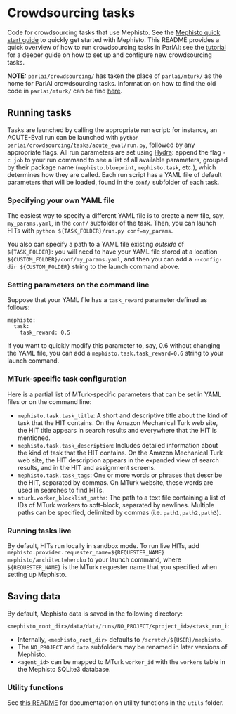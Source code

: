 # Crowdsourcing tasks

Code for crowdsourcing tasks that use Mephisto. See the [Mephisto quick start guide](https://github.com/facebookresearch/mephisto/blob/master/docs/quickstart.md) to quickly get started with Mephisto. This README provides a quick overview of how to run crowdsourcing tasks in ParlAI: see the [tutorial](https://github.com/facebookresearch/ParlAI/blob/master/docs/source/tutorial_crowdsourcing.md) for a deeper guide on how to set up and configure new crowdsourcing tasks.

**NOTE:** `parlai/crowdsourcing/` has taken the place of `parlai/mturk/` as the home for ParlAI crowdsourcing tasks. Information on how to find the old code in `parlai/mturk/` can be find [here](https://github.com/facebookresearch/ParlAI/tree/master/parlai/mturk/README.md).

## Running tasks

Tasks are launched by calling the appropriate run script: for instance, an ACUTE-Eval run can be launched with `python parlai/crowdsourcing/tasks/acute_eval/run.py`, followed by any appropriate flags. All run parameters are set using [Hydra](https://github.com/facebookresearch/hydra): append the flag `-c job` to your run command to see a list of all available parameters, grouped by their package name (`mephisto.blueprint`, `mephisto.task`, etc.), which determines how they are called. Each run script has a YAML file of default parameters that will be loaded, found in the `conf/` subfolder of each task.
 
### Specifying your own YAML file
 
 The easiest way to specify a different YAML file is to create a new file, say, `my_params.yaml`, in the `conf/` subfolder of the task. Then, you can launch HITs with `python ${TASK_FOLDER}/run.py conf=my_params`.
 
 You also can specify a path to a YAML file existing *outside* of `${TASK_FOLDER}`: you will need to have your YAML file stored at a location `${CUSTOM_FOLDER}/conf/my_params.yaml`, and then you can add a `--config-dir ${CUSTOM_FOLDER}` string to the launch command above.
 
### Setting parameters on the command line

Suppose that your YAML file has a `task_reward` parameter defined as follows:
```
mephisto:
  task:
    task_reward: 0.5
```
If you want to quickly modify this parameter to, say, 0.6 without changing the YAML file, you can add a `mephisto.task.task_reward=0.6` string to your launch command.

### MTurk-specific task configuration

Here is a partial list of MTurk-specific parameters that can be set in YAML files or on the command line:
- `mephisto.task.task_title`: A short and descriptive title about the kind of task that the HIT contains. On the Amazon Mechanical Turk web site, the HIT title appears in search results and everywhere that the HIT is mentioned.
- `mephisto.task.task_description`: Includes detailed information about the kind of task that the HIT contains. On the Amazon Mechanical Turk web site, the HIT description appears in the expanded view of search results, and in the HIT and assignment screens.
- `mephisto.task.task_tags`: One or more words or phrases that describe the HIT, separated by commas. On MTurk website, these words are used in searches to find HITs.
- `mturk.worker_blocklist_paths`: The path to a text file containing a list of IDs of MTurk workers to soft-block, separated by newlines. Multiple paths can be specified, delimited by commas (i.e. `path1,path2,path3`).
 
### Running tasks live

By default, HITs run locally in sandbox mode. To run live HITs, add `mephisto.provider.requester_name=${REQUESTER_NAME} mephisto/architect=heroku` to your launch command, where `${REQUESTER_NAME}` is the MTurk requester name that you specified when setting up Mephisto.
 
## Saving data

By default, Mephisto data is saved in the following directory:
```
<mephisto_root_dir>/data/data/runs/NO_PROJECT/<project_id>/<task_run_id>/<assignment_id>/<agent_id>/data
```
- Internally, `<mephisto_root_dir>` defaults to `/scratch/${USER}/mephisto`.
- The `NO_PROJECT` and `data` subfolders may be renamed in later versions of Mephisto.
- `<agent_id>` can be mapped to MTurk `worker_id` with the `workers` table in the Mephisto SQLite3 database.

### Utility functions

See [this README](https://github.com/facebookresearch/ParlAI/blob/master/parlai/crowdsourcing/utils/README.md) for documentation on utility functions in the `utils` folder.
